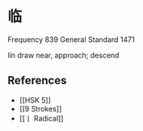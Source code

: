 # 临
Frequency 839
General Standard 1471

lín
draw near, approach; descend

## References
- [[HSK 5]]
- [[9 Strokes]]
- [[丨 Radical]]